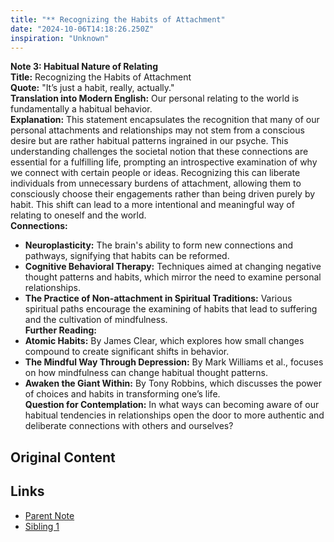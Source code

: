 ```yaml
---
title: "** Recognizing the Habits of Attachment"
date: "2024-10-06T14:18:26.250Z"
inspiration: "Unknown"
---
```


**Note 3: Habitual Nature of Relating**  
**Title:** Recognizing the Habits of Attachment  
**Quote:** "It’s just a habit, really, actually."  
**Translation into Modern English:** Our personal relating to the world is fundamentally a habitual behavior.  
**Explanation:** This statement encapsulates the recognition that many of our personal attachments and relationships may not stem from a conscious desire but are rather habitual patterns ingrained in our psyche. This understanding challenges the societal notion that these connections are essential for a fulfilling life, prompting an introspective examination of why we connect with certain people or ideas. Recognizing this can liberate individuals from unnecessary burdens of attachment, allowing them to consciously choose their engagements rather than being driven purely by habit. This shift can lead to a more intentional and meaningful way of relating to oneself and the world.  
**Connections:**  
- **Neuroplasticity:** The brain's ability to form new connections and pathways, signifying that habits can be reformed.  
- **Cognitive Behavioral Therapy:** Techniques aimed at changing negative thought patterns and habits, which mirror the need to examine personal relationships.  
- **The Practice of Non-attachment in Spiritual Traditions:** Various spiritual paths encourage the examining of habits that lead to suffering and the cultivation of mindfulness.  
**Further Reading:**  
- **Atomic Habits:** By James Clear, which explores how small changes compound to create significant shifts in behavior.  
- **The Mindful Way Through Depression:** By Mark Williams et al., focuses on how mindfulness can change habitual thought patterns.  
- **Awaken the Giant Within:** By Tony Robbins, which discusses the power of choices and habits in transforming one’s life.  
**Question for Contemplation:** In what ways can becoming aware of our habitual tendencies in relationships open the door to more authentic and deliberate connections with others and ourselves?  


## Original Content



## Links

- [Parent Note](/parent-note.md)
- [Sibling 1](/zettel1.md)
